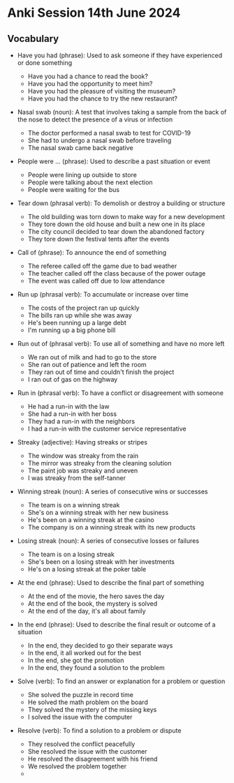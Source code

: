# Anki Session 14th June 2024

## Vocabulary

- Have you had (phrase): Used to ask someone if they have experienced or done something

  - Have you had a chance to read the book?
  - Have you had the opportunity to meet him?
  - Have you had the pleasure of visiting the museum?
  - Have you had the chance to try the new restaurant?

- Nasal swab (noun): A test that involves taking a sample from the back of the nose to detect the presence of a virus or infection

  - The doctor performed a nasal swab to test for COVID-19
  - She had to undergo a nasal swab before traveling
  - The nasal swab came back negative

- People were ... (phrase): Used to describe a past situation or event

  - People were lining up outside to store
  - People were talking about the next election
  - People were waiting for the bus

- Tear down (phrasal verb): To demolish or destroy a building or structure

  - The old building was torn down to make way for a new development
  - They tore down the old house and built a new one in its place
  - The city council decided to tear down the abandoned factory
  - They tore down the festival tents after the events

- Call of (phrase): To announce the end of something

  - The referee called off the game due to bad weather
  - The teacher called off the class because of the power outage
  - The event was called off due to low attendance

- Run up (phrasal verb): To accumulate or increase over time

  - The costs of the project ran up quickly
  - The bills ran up while she was away
  - He's been running up a large debt
  - I'm running up a big phone bill

- Run out of (phrasal verb): To use all of something and have no more left

  - We ran out of milk and had to go to the store
  - She ran out of patience and left the room
  - They ran out of time and couldn't finish the project
  - I ran out of gas on the highway

- Run in (phrasal verb): To have a conflict or disagreement with someone

  - He had a run-in with the law
  - She had a run-in with her boss
  - They had a run-in with the neighbors
  - I had a run-in with the customer service representative

- Streaky (adjective): Having streaks or stripes

  - The window was streaky from the rain
  - The mirror was streaky from the cleaning solution
  - The paint job was streaky and uneven
  - I was streaky from the self-tanner

- Winning streak (noun): A series of consecutive wins or successes

  - The team is on a winning streak
  - She's on a winning streak with her new business
  - He's been on a winning streak at the casino
  - The company is on a winning streak with its new products

- Losing streak (noun): A series of consecutive losses or failures

  - The team is on a losing streak
  - She's been on a losing streak with her investments
  - He's on a losing streak at the poker table

- At the end (phrase): Used to describe the final part of something

  - At the end of the movie, the hero saves the day
  - At the end of the book, the mystery is solved
  - At the end of the day, it's all about family

- In the end (phrase): Used to describe the final result or outcome of a situation

  - In the end, they decided to go their separate ways
  - In the end, it all worked out for the best
  - In the end, she got the promotion
  - In the end, they found a solution to the problem

- Solve (verb): To find an answer or explanation for a problem or question

  - She solved the puzzle in record time
  - He solved the math problem on the board
  - They solved the mystery of the missing keys
  - I solved the issue with the computer

- Resolve (verb): To find a solution to a problem or dispute

  - They resolved the conflict peacefully
  - She resolved the issue with the customer
  - He resolved the disagreement with his friend
  - We resolved the problem together
  -
